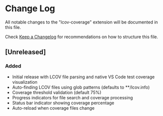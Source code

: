 # Change Log

All notable changes to the "lcov-coverage" extension will be documented in this file.

Check [Keep a Changelog](http://keepachangelog.com/) for recommendations on how to structure this file.

## [Unreleased]

### Added
- Initial release with LCOV file parsing and native VS Code test coverage visualization
- Auto-finding LCOV files using glob patterns (defaults to **/lcov.info)
- Coverage threshold validation (default 75%)
- Progress indicators for file search and coverage processing
- Status bar indicator showing coverage percentage
- Auto-reload when coverage files change